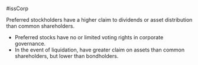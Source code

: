 #issCorp 

Preferred stockholders have a higher claim to dividends or asset distribution than common shareholders. 

- Preferred stocks have no or limited voting rights in corporate governance. 
- In the event of liquidation, have greater claim on assets than common shareholders, but lower than bondholders. 
